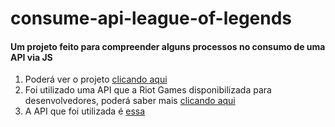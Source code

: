 # consume-api-league-of-legends

#### Um projeto feito para compreender alguns processos no consumo de uma API via JS
1. Poderá ver o projeto [clicando aqui](https://consume-api-league-of-legends.vercel.app/)
2. Foi utilizado uma API que a Riot Games disponibilizada para desenvolvedores, poderá saber mais [clicando aqui](https://developer.riotgames.com/docs/lol)
3. A API que foi utilizada é [essa](http://ddragon.leagueoflegends.com/cdn/12.22.1/data/en_US/champion.json)


